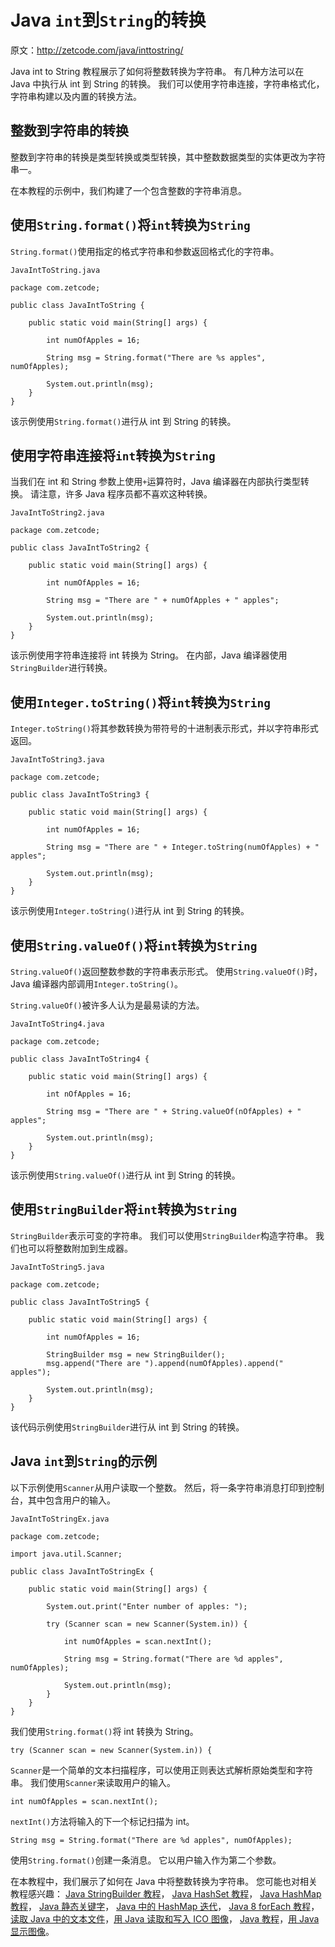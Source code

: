 # Java `int`到`String`的转换

原文：http://zetcode.com/java/inttostring/

Java int to String 教程展示了如何将整数转换为字符串。 有几种方法可以在 Java 中执行从 int 到 String 的转换。 我们可以使用字符串连接，字符串格式化，字符串构建以及内置的转换方法。

## 整数到字符串的转换

整数到字符串的转换是类型转换或类型转换，其中整数数据类型的实体更改为字符串一。

在本教程的示例中，我们构建了一个包含整数的字符串消息。

## 使用`String.format()`将`int`转换为`String`

`String.format()`使用指定的格式字符串和参数返回格式化的字符串。

`JavaIntToString.java`

```
package com.zetcode;

public class JavaIntToString {

    public static void main(String[] args) {

        int numOfApples = 16;

        String msg = String.format("There are %s apples", numOfApples);

        System.out.println(msg);             
    }
}

```

该示例使用`String.format()`进行从 int 到 String 的转换。

## 使用字符串连接将`int`转换为`String`

当我们在 int 和 String 参数上使用`+`运算符时，Java 编译器在内部执行类型转换。 请注意，许多 Java 程序员都不喜欢这种转换。

`JavaIntToString2.java`

```
package com.zetcode;

public class JavaIntToString2 {

    public static void main(String[] args) {

        int numOfApples = 16;

        String msg = "There are " + numOfApples + " apples";

        System.out.println(msg);   
    }
}

```

该示例使用字符串连接将 int 转换为 String。 在内部，Java 编译器使用`StringBuilder`进行转换。

## 使用`Integer.toString()`将`int`转换为`String`

`Integer.toString()`将其参数转换为带符号的十进制表示形式，并以字符串形式返回。

`JavaIntToString3.java`

```
package com.zetcode;

public class JavaIntToString3 {

    public static void main(String[] args) {

        int numOfApples = 16;

        String msg = "There are " + Integer.toString(numOfApples) + " apples";

        System.out.println(msg);          
    }
}

```

该示例使用`Integer.toString()`进行从 int 到 String 的转换。

## 使用`String.valueOf()`将`int`转换为`String`

`String.valueOf()`返回整数参数的字符串表示形式。 使用`String.valueOf()`时，Java 编译器内部调用`Integer.toString()`。

`String.valueOf()`被许多人认为是最易读的方法。

`JavaIntToString4.java`

```
package com.zetcode;

public class JavaIntToString4 {

    public static void main(String[] args) {

        int nOfApples = 16;

        String msg = "There are " + String.valueOf(nOfApples) + " apples";

        System.out.println(msg);              
    }
}

```

该示例使用`String.valueOf()`进行从 int 到 String 的转换。

## 使用`StringBuilder`将`int`转换为`String`

`StringBuilder`表示可变的字符串。 我们可以使用`StringBuilder`构造字符串。 我们也可以将整数附加到生成器。

`JavaIntToString5.java`

```
package com.zetcode;

public class JavaIntToString5 {

    public static void main(String[] args) {

        int numOfApples = 16;

        StringBuilder msg = new StringBuilder();
        msg.append("There are ").append(numOfApples).append(" apples");

        System.out.println(msg);          
    }
}

```

该代码示例使用`StringBuilder`进行从 int 到 String 的转换。

## Java `int`到`String`的示例

以下示例使用`Scanner`从用户读取一个整数。 然后，将一条字符串消息打印到控制台，其中包含用户的输入。

`JavaIntToStringEx.java`

```
package com.zetcode;

import java.util.Scanner;

public class JavaIntToStringEx {

    public static void main(String[] args) {

        System.out.print("Enter number of apples: ");

        try (Scanner scan = new Scanner(System.in)) {

            int numOfApples = scan.nextInt();

            String msg = String.format("There are %d apples", numOfApples);

            System.out.println(msg);
        }
    }
}

```

我们使用`String.format()`将 int 转换为 String。

```
try (Scanner scan = new Scanner(System.in)) {

```

`Scanner`是一个简单的文本扫描程序，可以使用正则表达式解析原始类型和字符串。 我们使用`Scanner`来读取用户的输入。

```
int numOfApples = scan.nextInt();

```

`nextInt()`方法将输入的下一个标记扫描为 int。

```
String msg = String.format("There are %d apples", numOfApples);

```

使用`String.format()`创建一条消息。 它以用户输入作为第二个参数。

在本教程中，我们展示了如何在 Java 中将整数转换为字符串。 您可能也对相关教程感兴趣： [Java StringBuilder 教程](/java/stringbuilder/)， [Java HashSet 教程](/java/hashset/)， [Java HashMap 教程](/java/hashmap/)， [Java 静态关键字](/java/statickeyword/)， [Java 中的 HashMap 迭代](/java/hashmapiterate/)， [Java 8 forEach 教程](/articles/java8foreach/)，[读取 Java 中的文本文件](/articles/javareadtext/)，[用 Java 读取和写入 ICO 图像](/articles/javaico/)， [Java 教程](/lang/java/)，[用 Java 显示图像](/java/displayimage/)。
